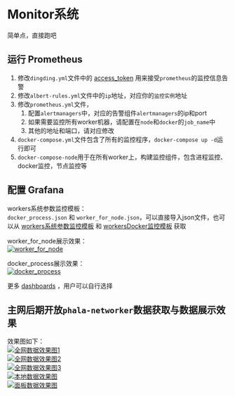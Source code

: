 # Monitor系统

简单点，直接跑吧

## 运行 Prometheus
1. 修改`dingding.yml`文件中的 [access_token](https://open.dingtalk.com/document/robots/custom-robot-access) 用来接受`prometheus`的监控信息告警
2. 修改`albert-rules.yml`文件中的`ip`地址，对应你的`监控实例`地址
3. 修改`prometheus.yml`文件， 
   1. 配置`alertmanagers`中，对应的告警组件`alertmanagers`的ip和port
   2. 如果需要监控所有worker机器，请配置在`node`和`docker`的`job_name`中
   3. 其他的地址和端口，请对应修改
4. `docker-compose.yml`文件包含了所有的监控程序，`docker-compose up -d`运行即可
5. `docker-compose-node`用于在所有worker上，构建监控组件，包含进程监控、docker监控，节点监控等

## 配置 Grafana
workers系统参数监控模板：  
`docker_process.json` 和 `worker_for_node.json`，可以直接导入json文件，也可以从 [workers系统参数监控模板](https://grafana.com/dashboards/8919) 和 [workersDocker监控模板](https://grafana.com/dashboards/8919) 获取

worker_for_node展示效果：  
[![worker_for_node](https://github.com/wowvwow/Phala-Network/blob/main/png/worker_for_node.png)]()  

docker_process展示效果：  
[![docker_process](https://github.com/wowvwow/Phala-Network/blob/main/png/docker_process.png)]()  

更多 [dashboards](https://grafana.com/dashboards/) ，用户可以自行选择

## 主网后期开放`phala-networker`数据获取与数据展示效果  
效果图如下：  
[![全网数据效果图1](https://github.com/wowvwow/Phala-Network/blob/main/png/phala-all-1.png)]()  
[![全网数据效果图2](https://github.com/wowvwow/Phala-Network/blob/main/png/phala-all-2.png)]()  
[![全网数据效果图3](https://github.com/wowvwow/Phala-Network/blob/main/png/phala-all-3.png)]()  
[![本地数据效果图](https://github.com/wowvwow/Phala-Network/blob/main/png/phala-prb.png)]()  
[![面板数据效果图](https://github.com/wowvwow/Phala-Network/blob/main/png/phala-app.png)]()  
